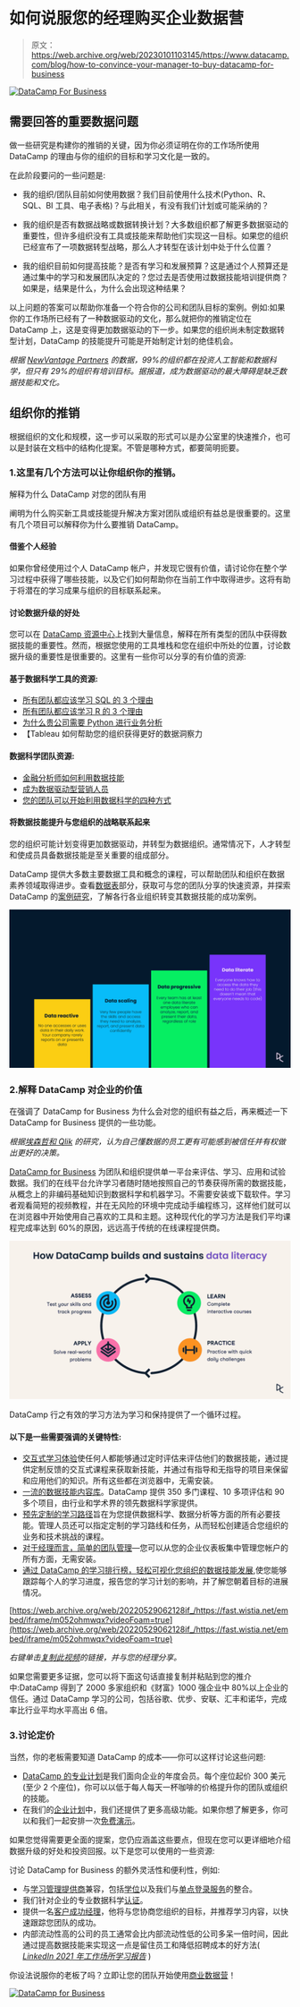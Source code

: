 # 如何说服您的经理购买企业数据营

> 原文：<https://web.archive.org/web/20230101103145/https://www.datacamp.com/blog/how-to-convince-your-manager-to-buy-datacamp-for-business>

[![DataCamp For Business](img/d4f8d24f794d9346c368af5de2d973f9.png)](https://web.archive.org/web/20220529062128/https://www.datacamp.com/groups/business)

## 需要回答的重要数据问题

做一些研究是构建你的推销的关键，因为你必须证明在你的工作场所使用 DataCamp 的理由与你的组织的目标和学习文化是一致的。

在此阶段要问的一些问题是:

*   我的组织/团队目前如何使用数据？我们目前使用什么技术(Python、R、SQL、BI 工具、电子表格)？与此相关，有没有我们计划或可能采纳的？

*   我的组织是否有数据战略或数据转换计划？大多数组织都了解更多数据驱动的重要性，但许多组织没有工具或技能来帮助他们实现这一目标。如果您的组织已经宣布了一项数据转型战略，那么人才转型在该计划中处于什么位置？

*   我的组织目前如何提高技能？是否有学习和发展预算？这是通过个人预算还是通过集中的学习和发展团队决定的？您过去是否使用过数据技能培训提供商？如果是，结果是什么，为什么会出现这种结果？

以上问题的答案可以帮助你准备一个符合你的公司和团队目标的案例。例如:如果你的工作场所已经有了一种数据驱动的文化，那么就把你的推销定位在 DataCamp 上，这是变得更加数据驱动的下一步。如果您的组织尚未制定数据转型计划，DataCamp 的技能提升可能是开始制定计划的绝佳机会。

*根据 [NewVantage Partners](https://web.archive.org/web/20220529062128/https://c6abb8db-514c-4f5b-b5a1-fc710f1e464e.filesusr.com/ugd/e5361a_76709448ddc6490981f0cbea42d51508.pdf) 的数据，99%的组织都在投资人工智能和数据科学，但只有 29%的组织有培训目标。据报道，成为数据驱动的最大障碍是缺乏数据技能和文化。*

## 组织你的推销

根据组织的文化和规模，这一步可以采取的形式可以是办公室里的快速推介，也可以是封装在文档中的结构化提案。不管是哪种方式，都要简明扼要。

### 1.这里有几个方法可以让你组织你的推销。

解释为什么 DataCamp 对您的团队有用

阐明为什么购买新工具或技能提升解决方案对团队或组织有益总是很重要的。这里有几个项目可以解释你为什么要推销 DataCamp。

#### 借鉴个人经验

如果你曾经使用过个人 DataCamp 帐户，并发现它很有价值，请讨论你在整个学习过程中获得了哪些技能，以及它们如何帮助你在当前工作中取得进步。这将有助于将潜在的学习成果与组织的目标联系起来。

#### 讨论数据升级的好处

您可以在 [DataCamp 资源中心](https://web.archive.org/web/20220529062128/https://www.datacamp.com/resources)上找到大量信息，解释在所有类型的团队中获得数据技能的重要性。然而，根据您使用的工具堆栈和您在组织中所处的位置，讨论数据升级的重要性是很重要的。这里有一些你可以分享的有价值的资源:

#### 基于数据科学工具的资源:

*   [所有团队都应该学习 SQL 的 3 个理由](https://web.archive.org/web/20220529062128/https://www.datacamp.com/community/blog/why-your-organization-should-upskill-on-sql)
*   [所有团队都应该学习 R 的 3 个理由](https://web.archive.org/web/20220529062128/https://www.datacamp.com/community/blog/three-reasons-why-all-teams-should-learn-r)
*   [为什么贵公司需要 Python 进行业务分析](https://web.archive.org/web/20220529062128/https://www.datacamp.com/community/blog/why-your-company-needs-python-for-business-analytics)
*   【Tableau 如何帮助您的组织获得更好的数据洞察力

#### 数据科学团队资源:

*   [金融分析师如何利用数据技能](https://web.archive.org/web/20220529062128/https://www.datacamp.com/community/blog/how-financial-analysts-can-start-leveraging-data-skills)
*   [成为数据驱动型营销人员](https://web.archive.org/web/20220529062128/https://www.datacamp.com/resources/whitepapers/becoming-a-data-driven-marketer-1)
*   [您的团队可以开始利用数据科学的四种方式](https://web.archive.org/web/20220529062128/https://www.datacamp.com/community/blog/four-ways-your-team-can-start-leveraging-data-science)

#### 将数据技能提升与您组织的战略联系起来

您的组织可能计划变得更加数据驱动，并转型为数据组织。通常情况下，人才转型和使成员具备数据技能是至关重要的组成部分。

DataCamp 提供大多数主要数据工具和概念的课程，可以帮助团队和组织在数据素养领域取得进步。查看[数据表](https://web.archive.org/web/20220529062128/https://www.datacamp.com/resources/?type=data-sheets)部分，获取可与您的团队分享的快速资源，并探索 DataCamp 的[案例研究](https://web.archive.org/web/20220529062128/https://www.datacamp.com/resources/?type=case-studies)，了解各行各业组织转变其数据技能的成功案例。

![](img/6e420fa636bcb69afbb1d5f48ccf28f4.png)

### 2.解释 DataCamp 对企业的价值

在强调了 DataCamp for Business 为什么会对您的组织有益之后，再来概述一下 DataCamp for Business 提供的一些功能。

*根据[埃森哲和 Qlik](https://web.archive.org/web/20220529062128/https://www.accenture.com/_acnmedia/PDF-115/Accenture-Human-Impact-Data-Literacy-Latest.pdf) 的研究，认为自己懂数据的员工更有可能感到被信任并有权做出更好的决策。*

[DataCamp for Business](https://web.archive.org/web/20220529062128/https://www.datacamp.com/groups/business) 为团队和组织提供单一平台来评估、学习、应用和试验数据。我们的在线平台允许学习者随时随地按照自己的节奏获得所需的数据技能，从概念上的非编码基础知识到数据科学和机器学习。不需要安装或下载软件。学习者观看简短的视频教程，并在无风险的环境中完成动手编程练习，这样他们就可以在浏览器中开始使用自己喜欢的工具和主题。这种现代化的学习方法是我们平均课程完成率达到 60%的原因，远远高于传统的在线课程提供商。

![](img/4af209ed742f7307ef91f9949a998fd9.png)

DataCamp 行之有效的学习方法为学习和保持提供了一个循环过程。

#### 以下是一些需要强调的关键特性:

*   [交互式学习体验](https://web.archive.org/web/20220529062128/https://www.datacamp.com/interactive-learning)使任何人都能够通过定时评估来评估他们的数据技能，通过提供定制反馈的交互式课程来获取新技能，并通过有指导和无指导的项目来保留和应用他们的知识。所有这些都在浏览器中，无需安装。
*   [一流的数据技能内容库](https://web.archive.org/web/20220529062128/https://www.datacamp.com/courses)。DataCamp 提供 350 多门课程、10 多项评估和 90 多个项目，由行业和学术界的领先数据科学家提供。
*   [预先定制的学习路径](https://web.archive.org/web/20220529062128/https://www.datacamp.com/tracks/skill)旨在为您提供数据科学、数据分析等方面的所有必要技能。管理人员还可以指定定制的学习路线和任务，从而轻松创建适合您组织的业务和技术挑战的课程。
*   [对于经理而言，简单的团队管理](https://web.archive.org/web/20220529062128/https://www.datacamp.com/groups/business/custom-learning-solutions)—您可以从您的企业仪表板集中管理您帐户的所有方面，无需安装。
*   [通过 DataCamp 的学习排行榜，轻松可视化您组织的数据技能发展](https://web.archive.org/web/20220529062128/https://www.datacamp.com/groups/business/reporting),使您能够跟踪每个人的学习进度，报告您的学习计划的影响，并了解您朝着目标的进展情况。

[https://web.archive.org/web/20220529062128if_/https://fast.wistia.net/embed/iframe/m052ohmwqx?videoFoam=true](https://web.archive.org/web/20220529062128if_/https://fast.wistia.net/embed/iframe/m052ohmwqx?videoFoam=true)

*右键单击[复制此视频](https://web.archive.org/web/20220529062128/https://datacamp-1.wistia.com/medias/m052ohmwqx)的链接，并与您的经理分享。*

如果您需要更多证据，您可以将下面这句话直接复制并粘贴到您的推介中:DataCamp 得到了 2000 多家组织和《财富》1000 强企业中 80%以上企业的信任。通过 DataCamp 学习的公司，包括谷歌、优步、安联、汇丰和诺华，完成率比行业平均水平高出 6 倍。

### 3.讨论定价

当然，你的老板需要知道 DataCamp 的成本——你可以这样讨论这些问题:

*   [DataCamp 的专业计划](https://web.archive.org/web/20220529062128/https://www.datacamp.com/groups/subscribe/account)是我们面向企业的年度会员。每个座位起价 300 美元(至少 2 个座位)，你可以以低于每人每天一杯咖啡的价格提升你的团队或组织的技能。
*   在我们的[企业计划](https://web.archive.org/web/20220529062128/https://www.datacamp.com/business/demo)中，我们还提供了更多高级功能。如果你想了解更多，你可以和我们一起安排一次[免费演示](https://web.archive.org/web/20220529062128/https://www.datacamp.com/business/demo)。

如果您觉得需要更全面的提案，您仍应涵盖这些要点，但现在您可以更详细地介绍数据升级的好处和投资回报。以下是您可以使用的一些资源:

讨论 DataCamp for Business 的额外灵活性和便利性，例如:

*   与[学习管理提供商](https://web.archive.org/web/20220529062128/https://www.datacamp.com/groups/business/integration)兼容，包括[学位](https://web.archive.org/web/20220529062128/https://www.datacamp.com/degreed-data-science-training)以及我们与[单点登录服务](https://web.archive.org/web/20220529062128/https://www.datacamp.com/groups/business/integration)的整合。
*   我们针对企业的专业数据科学[认证](https://web.archive.org/web/20220529062128/https://www.datacamp.com/certification-for-business)。
*   提供一名[客户成功经理](https://web.archive.org/web/20220529062128/https://www.datacamp.com/groups/business/customer-success)，他将与您协商您组织的目标，并推荐学习内容，以快速跟踪您团队的成功。
*   内部流动性高的公司的员工通常会比内部流动性低的公司多呆一倍时间，因此通过提高数据技能来实现这一点是留住员工和降低招聘成本的好方法( *[LinkedIn 2021 年工作场所学习报告](https://web.archive.org/web/20220529062128/https://learning.linkedin.com/resources/workplace-learning-report)* )

你设法说服你的老板了吗？立即让您的团队开始使用[商业数据营](https://web.archive.org/web/20220529062128/https://www.datacamp.com/groups/business)！

[![DataCamp for Business](img/d4f8d24f794d9346c368af5de2d973f9.png)](https://web.archive.org/web/20220529062128/https://www.datacamp.com/groups/business "DataCamp for Business")
